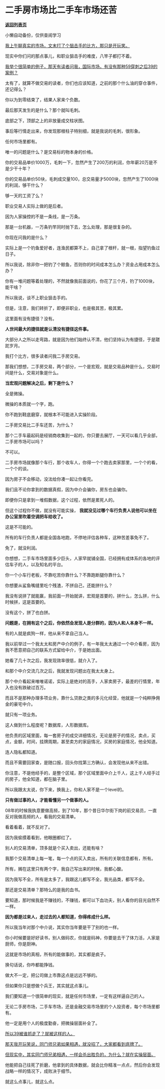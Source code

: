 # 二手房市场比二手车市场还苦

[**返回列表页**](/gzh/记忆承载3)

小懒自动备份，仅供查阅学习

[我上午聊真实的市场，文末打了个狙击手的比方，那只是开玩笑。](http://mp.weixin.qq.com/s?__biz=MzU0MjYwNDU2Mw==&mid=2247513533&idx=1&sn=c869f11dea88bcd7707ba104f5560afb&chksm=fb1ad9c1cc6d50d7166639d030b7dbebc935a83f03a1b80be16eff3c4820b23cadbbc7e48caf&scene=21#wechat_redirect)  

现实中你们问的那点事儿，和职业狙击手的难度，八竿子都打不着。  

[我举个很简单的例子，那天有读者问我，国际市场，有没有那种59穿刺之后39的案例？](http://mp.weixin.qq.com/s?__biz=MzU0MjYwNDU2Mw==&mid=2247513512&idx=1&sn=f6da97757df6ed287002f1b614794031&chksm=fb1ad9d4cc6d50c2f5e49a70b6060072a5bc6a368c63e49e1fe4be34042da7618bde78e28a3d&scene=21#wechat_redirect)  

太有了，就算不做交易的读者，你们也应该知道，之前的那个什么油的穿仓事件，还记得么？  

你以为到零结束了，结果人家来个负数。

最后那天发生的是什么？那个就叫毛刺。  

底部之下，顶部之上的非放量成交柱状图。  

事后等行情走出来，你发现那根柱子特别细，就是我说的毛刺，很形象。

任何市场里都有。

唯一的问题是什么？是交易标的物本身的价格。

你的交易品单价1000万，毛刺一下，忽然产生了200万的利润，你年薪20万是不是少干十年？  

你的交易品单价50块，毛刺成交量100，总交易量才5000块，忽然产生了1000块的利润，够干什么？

够一天的工资了么？

职业交易人实际上做的是后者。  

因为人家操控的不是一条线，是一万条。  

那是一台机器，一万条钓竿同时抛下去，怎么处理，那是很复杂的。

你现在问我的是什么？

实际上是一个钓鱼爱好者，连渔民都算不上，自己拿了根杆，就一根，指望钓鱼过日子。

所以我说，除非你一把钓了个鲸鱼，否则你的时间成本怎么办？资金占用成本怎么办？  

你有一堆问题等着处理的，不然就像我前面说的，你花了三个月，钓了1000块，能干啥？  

所以我说，谈不上职业狙击手的。  

但是，注意，我们转折了，即便非职业，也是极其苦，极其累。

这里面有没有捷径？没有。

 **人世间最大的捷径就是认清没有捷径这件事。**  

大部分人之所以走弯路，就是因为他们始终认不清，他们坚持认为有捷径，于是蹉跎岁月。

我打个比方，很多读者问我二手房交易。

那我们想想，二手房交易，两个部分，一个是宏观，就是交易品种是什么，交易时间是什么，交易对象是什么。

 **当宏观问题解决之后，剩下是什么？**

全是微操。

微操的本质就一个字，跑。  

你不跑到鞋底磨穿，就根本不可能进入实操阶段。  

二手房交易比二手车还苦，为什么？  

那个二手车最起码是经销商收集到一起的，你只要去展厅，一天可以看几乎全部，二手房市场可以吗？

不可以。

二手房市场就像那个车行，那个收车人，你得一个个跑去卖家那里，一个个的看，一个个的谈。

因为房子不会移动，没法给你凑一起让你看完。

我们且不论你拿到的数据真假，因为中介会骗你，房东也会骗你。  

即便你只是拿到一堆假数据，这个过程，依然是累死人的。

但这个过程你不做，就没有可能实操， **我就没见过哪个车行负责人说他可以坐在办公室里吹着空调把车给收了。**  

这是不可能的。

所有的车行负责人都是全国各地跑，不停地评估各种车，这种苦差事免不了。

免了，就没利润。

你想想，二手车市场里面多少巨头，人家早就铺全国，已经拥有成体系的各地的评估车子的人，以及知名的平台。

你一个小车行老板，不靠吃苦你靠什么？不靠跑断腿你靠什么？

你想要从鲨鱼嘴缝里吃个残渣，不拼自己，还能拼什么？  

我没有说拼了就能赢，我前面一开始就讲，宏观是首要的，拼什么，怎么拼，什么时候拼，这是首要的。  

没有这个，拼了也白拼。

 **问题是，在拥有这个之后，你依然会发现人是分群的，因为人和人本身不一样。**

有的人就是疯狗一样，他从来不拿自己当人。  

我以前举过一个我太太和房产中介的例子，有一年我太太通过一个中介看房，因为我不愿意把自己的联系方式留给中介，于是她出面。  

她看了几十次之后，我发现效率很低，就介入了。  

和那个中介交流几次之后，我就发现问题出在我太太身上。  

那个中介看起来唯唯诺诺，实际上是绝对的高手，人家卖房子，最差的行情里，年入也没有跌破过百万。  

而且不是那种办理多项业务，靠什么贷款之类的多元化经营，他就是一个纯粹挣佣金的豪宅中介。  

就只有一项业务。  

这人做到什么程度呢？数据库，人形数据库。  

他负责的区域里面，每一套房子的成交详细情况，无论是房子的情况，卖点，买点，金额，时间，挂牌周期，甚至卖方的家庭情况，买房的家庭情况，他全知道。  

连人隐私都知道。

而且不需要回家查，是随口报，回头你找第三方确认，会发现他从来不出错。  

你注意，不是他经手的，是整个区域，那个区域里面中介上千人，这上千人经手过的房子，他全知道，都在脑子里。

所以我跟太太说，你下来，换我上，你和人家不是一个level的。

 **只有做过事的人，才能看懂另一个做事的人。**

08年的时候我执意要做高频，到了10年，那个昔日华尔街下岗的前交易员，一直反对我做高频的人，看我的交易清单。

看着看着，就不反对了。

因为我偷摸着看到，他眼圈都红了。  

别人的交易清单，顶多就是个买入卖出，还能有啥？  

我那个交易清单上每一笔，每一个点的买入卖出，所有的关联信息都有，所有。  

所有，搁在这里只有两个字，我自己写出来的时候，我都心酸。

因为我写不全，所有是太多了，我跟这儿都写不全，我光品类，都写不全。  

那还是交易清单？那特么的是我的血书。  

要知道，那时候我是不赚钱的，不赚钱，都可以下血功夫，别人看你的目光自然不一样。

 **因为都是过来人，走过去的人都知道，你得疼成什么样。**  

所以我当年对那个中介说，其实你当年要是干了别的也一样。

你小时候要是好好读书，别人做码农，你就是码神，你要是去干了体力活，人家是厨师，你是厨神。

这就是市场的真相，所有的能做事的，其实都是疯子。

换句话说，你咋都能挣钱。  

做大不一定，把公司做上市靠这点是远远不够的。  

但如果你只是想做个兵王，其实就这点事儿。  

我们要知道一个很简单的现实，就是任何市场里，一定有这样逼自己的人。  

无论二手房市场，二手车市场，还是金融交易市场里的个人投资者，每个市场里都有。  

他一定是用个人的极度勤奋，把微操层面补全了。  

[所以39被谁抓走了？就被这样的人。](http://mp.weixin.qq.com/s?__biz=MzU0MjYwNDU2Mw==&mid=2247513512&idx=1&sn=f6da97757df6ed287002f1b614794031&chksm=fb1ad9d4cc6d50c2f5e49a70b6060072a5bc6a368c63e49e1fe4be34042da7618bde78e28a3d&scene=21#wechat_redirect)

[那天我开玩笑说，同门师兄弟如果相遇，就没招了，大家都看到底牌了。](http://mp.weixin.qq.com/s?__biz=MzU0MjYwNDU2Mw==&mid=2247513512&idx=1&sn=f6da97757df6ed287002f1b614794031&chksm=fb1ad9d4cc6d50c2f5e49a70b6060072a5bc6a368c63e49e1fe4be34042da7618bde78e28a3d&scene=21#wechat_redirect)

[但现实中，其实同门师兄弟相遇，一样会杀出胜负的，为什么？就在实操层面。](http://mp.weixin.qq.com/s?__biz=MzU0MjYwNDU2Mw==&mid=2247513512&idx=1&sn=f6da97757df6ed287002f1b614794031&chksm=fb1ad9d4cc6d50c2f5e49a70b6060072a5bc6a368c63e49e1fe4be34042da7618bde78e28a3d&scene=21#wechat_redirect)

他能把自己往死了折磨，他拿到的具体数据，就会比你精准一点点，然后你会发现战略一样的情况下，成败决于细节。

就这么点事儿，就这么点。

